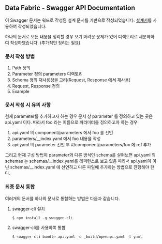 ## Data Fabric - Swagger API Documentation 

이 Swagger 문서는 워드로 작성된 설계 문서를 기반으로 작성되었습니다.
[설계서](https://mobigen0321-my.sharepoint.com/:w:/g/personal/jblim_mobigen0321_onmicrosoft_com/EQNuFj-110tGrsLMzK-CEIoB1wgtIoMgi0cF3G95h2BtmA?e=Cbk7VY)를 사용하여 작성되었습니다.

하나의 문서로 모든 내용을 정리할 경우 보기 어려운 문제가 있어 디렉토리르 세분화하여 작성하였습니다. (추가적인 정리는 필요)  

### 문서 작성 방법
1. Path 정의
2. Parameter 정의
    parameters 디렉토리 
3. Schema 정의
    재사용성을 고려(Request, Response 에서 재사용)
4. Request, Response 정의
5. Example 

### 문서 작성 시 유의 사항
현재 parameter를 추가하고자 하는 경우 문서 상 parameter 를 정의하고 있는 곳은 api.yaml 이다.
따라서 foo 라는 이름으로 파라미터를 정의하고자 하는 경우
1. api.yaml 의 component/parameters 에서 foo 를 선언
2. parameters/__index.yaml 에서 foo 내용을 작성 
3. api.yaml 의 parameter 선언 부 #/component/parameters/foo 에 ref 추가

그리고 현재 구성 방법이 parameter와 다른 방식인 schema를 살펴보면
api.yaml 의 schemas 는 schemas/__index.yaml를 레퍼런스로 보고 있음
따라서 api.yaml이 아닌 schemas/__index.yaml 에 선언하고 다른 파일에 추가하는 방법으로 진행해야 한다.

### 최종 문서 통합
여러개의 문서를 하나의 문서로 통합하는 방법은 다음과 같습니다.
1. swagger-cli 설치
    ```
    $ npm install -g swagger-cli
    ```
2. swagger-cli를 사용하여 통합
    ```
    $ swagger-cli bundle api.yaml -o _build/openapi.yaml -t yaml
    ``` 